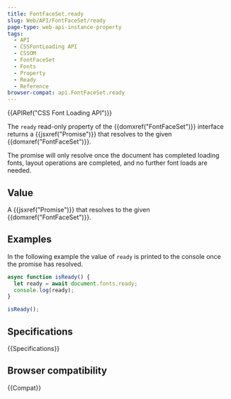 ```yaml
---
title: FontFaceSet.ready
slug: Web/API/FontFaceSet/ready
page-type: web-api-instance-property
tags:
  - API
  - CSSFontLoading API
  - CSSOM
  - FontFaceSet
  - Fonts
  - Property
  - Ready
  - Reference
browser-compat: api.FontFaceSet.ready
---
```


{{APIRef("CSS Font Loading API")}}

The `ready` read-only property of the {{domxref("FontFaceSet")}} interface
returns a {{jsxref("Promise")}} that resolves to the given {{domxref("FontFaceSet")}}.

The promise will only resolve once the document has completed loading fonts, layout operations are completed, and no further font loads are needed.

## Value

A {{jsxref("Promise")}} that resolves to the given {{domxref("FontFaceSet")}}.

## Examples

In the following example the value of `ready` is printed to the console once the promise has resolved.

```js
async function isReady() {
  let ready = await document.fonts.ready;
  console.log(ready);
}

isReady();
```

## Specifications

{{Specifications}}

## Browser compatibility

{{Compat}}
